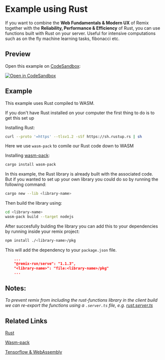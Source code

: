 # Example using Rust

If you want to combine the **Web Fundamentals & Modern UX** of Remix together with the **Reliability, Performance & Efficiency** of Rust, you can use functions built with Rust on your server. Useful for intensive computations such as on the fly machine learning tasks, fibonacci etc.

## Preview

Open this example on [CodeSandbox](https://codesandbox.com):

[![Open in CodeSandbox](https://codesandbox.io/static/img/play-codesandbox.svg)](https://codesandbox.io/s/github/remix-run/examples/tree/main/rust)

## Example

This example uses Rust compiled to WASM.

If you don't have Rust installed on your computer the first thing to do is to get this set up

Installing Rust:

```sh
curl --proto '=https' --tlsv1.2 -sSf https://sh.rustup.rs | sh
```

Here we use `wasm-pack` to comile our Rust code down to WASM

Installing [wasm-pack](https://github.com/rustwasm/wasm-pack):

```sh
cargo install wasm-pack
```

In this example, the Rust library is already built with the associated code. But if you wanted to set up your own library you could do so by running the following command:

```sh
cargo new --lib <library-name>
```

Then build the library using:

```sh
cd <library-name>
wasm-pack build --target nodejs
```

After succesfully bulding the library you can add this to your dependencies by running inside your remix project:

```sh
npm install ./<library-name>/pkg
```

This will add the dependency to your `package.json` file.

```json
    ...
    "@remix-run/serve": "1.1.3",
    "<library-name>": "file:<library-name>/pkg"
    ...
```

## Notes:

_To prevent remix from including the rust-functions library in the client build we can re-export the functions using a `.server.ts` file, e.g. [rust.server.ts](app/rust.server.ts)_

## Related Links

[Rust](https://rust-lang.org/)

[Wasm-pack](https://github.com/rustwasm/wasm-pack)

[Tensorflow & WebAssembly](https://blog.tensorflow.org/2020/03/introducing-webassembly-backend-for-tensorflow-js.html)
